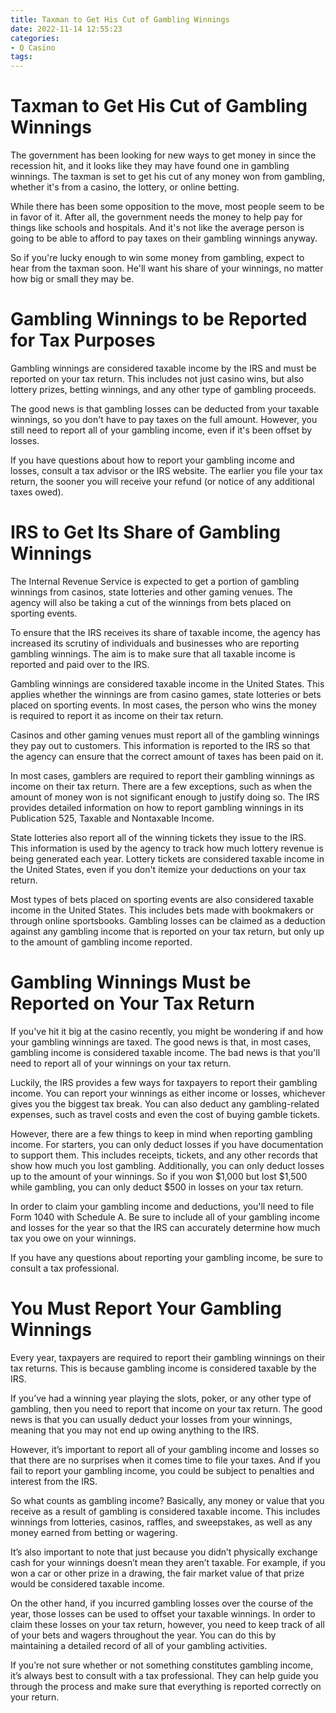 ```yaml
---
title: Taxman to Get His Cut of Gambling Winnings
date: 2022-11-14 12:55:23
categories:
- Q Casino
tags:
---
```



#  Taxman to Get His Cut of Gambling Winnings

The government has been looking for new ways to get money in since the recession hit, and it looks like they may have found one in gambling winnings. The taxman is set to get his cut of any money won from gambling, whether it's from a casino, the lottery, or online betting.

While there has been some opposition to the move, most people seem to be in favor of it. After all, the government needs the money to help pay for things like schools and hospitals. And it's not like the average person is going to be able to afford to pay taxes on their gambling winnings anyway.

So if you're lucky enough to win some money from gambling, expect to hear from the taxman soon. He'll want his share of your winnings, no matter how big or small they may be.

#  Gambling Winnings to be Reported for Tax Purposes

Gambling winnings are considered taxable income by the IRS and must be reported on your tax return. This includes not just casino wins, but also lottery prizes, betting winnings, and any other type of gambling proceeds.

The good news is that gambling losses can be deducted from your taxable winnings, so you don't have to pay taxes on the full amount. However, you still need to report all of your gambling income, even if it's been offset by losses.

If you have questions about how to report your gambling income and losses, consult a tax advisor or the IRS website. The earlier you file your tax return, the sooner you will receive your refund (or notice of any additional taxes owed).

#  IRS to Get Its Share of Gambling Winnings

The Internal Revenue Service is expected to get a portion of gambling winnings from casinos, state lotteries and other gaming venues. The agency will also be taking a cut of the winnings from bets placed on sporting events.

To ensure that the IRS receives its share of taxable income, the agency has increased its scrutiny of individuals and businesses who are reporting gambling winnings. The aim is to make sure that all taxable income is reported and paid over to the IRS.

Gambling winnings are considered taxable income in the United States. This applies whether the winnings are from casino games, state lotteries or bets placed on sporting events. In most cases, the person who wins the money is required to report it as income on their tax return.

Casinos and other gaming venues must report all of the gambling winnings they pay out to customers. This information is reported to the IRS so that the agency can ensure that the correct amount of taxes has been paid on it.

In most cases, gamblers are required to report their gambling winnings as income on their tax return. There are a few exceptions, such as when the amount of money won is not significant enough to justify doing so. The IRS provides detailed information on how to report gambling winnings in its Publication 525, Taxable and Nontaxable Income.

State lotteries also report all of the winning tickets they issue to the IRS. This information is used by the agency to track how much lottery revenue is being generated each year. Lottery tickets are considered taxable income in the United States, even if you don't itemize your deductions on your tax return.

Most types of bets placed on sporting events are also considered taxable income in the United States. This includes bets made with bookmakers or through online sportsbooks. Gambling losses can be claimed as a deduction against any gambling income that is reported on your tax return, but only up to the amount of gambling income reported.

#  Gambling Winnings Must be Reported on Your Tax Return

If you've hit it big at the casino recently, you might be wondering if and how your gambling winnings are taxed. The good news is that, in most cases, gambling income is considered taxable income. The bad news is that you'll need to report all of your winnings on your tax return.

Luckily, the IRS provides a few ways for taxpayers to report their gambling income. You can report your winnings as either income or losses, whichever gives you the biggest tax break. You can also deduct any gambling-related expenses, such as travel costs and even the cost of buying gamble tickets.

However, there are a few things to keep in mind when reporting gambling income. For starters, you can only deduct losses if you have documentation to support them. This includes receipts, tickets, and any other records that show how much you lost gambling. Additionally, you can only deduct losses up to the amount of your winnings. So if you won $1,000 but lost $1,500 while gambling, you can only deduct $500 in losses on your tax return.

In order to claim your gambling income and deductions, you'll need to file Form 1040 with Schedule A. Be sure to include all of your gambling income and losses for the year so that the IRS can accurately determine how much tax you owe on your winnings.

If you have any questions about reporting your gambling income, be sure to consult a tax professional.

#  You Must Report Your Gambling Winnings

Every year, taxpayers are required to report their gambling winnings on their tax returns. This is because gambling income is considered taxable by the IRS.

If you’ve had a winning year playing the slots, poker, or any other type of gambling, then you need to report that income on your tax return. The good news is that you can usually deduct your losses from your winnings, meaning that you may not end up owing anything to the IRS.

However, it’s important to report all of your gambling income and losses so that there are no surprises when it comes time to file your taxes. And if you fail to report your gambling income, you could be subject to penalties and interest from the IRS.

So what counts as gambling income? Basically, any money or value that you receive as a result of gambling is considered taxable income. This includes winnings from lotteries, casinos, raffles, and sweepstakes, as well as any money earned from betting or wagering.

It’s also important to note that just because you didn’t physically exchange cash for your winnings doesn’t mean they aren’t taxable. For example, if you won a car or other prize in a drawing, the fair market value of that prize would be considered taxable income.

On the other hand, if you incurred gambling losses over the course of the year, those losses can be used to offset your taxable winnings. In order to claim these losses on your tax return, however, you need to keep track of all of your bets and wagers throughout the year. You can do this by maintaining a detailed record of all of your gambling activities.

If you’re not sure whether or not something constitutes gambling income, it’s always best to consult with a tax professional. They can help guide you through the process and make sure that everything is reported correctly on your return.